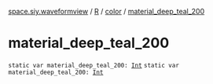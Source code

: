 [space.siy.waveformview](../../index.md) / [R](../index.md) / [color](index.md) / [material_deep_teal_200](./material_deep_teal_200.md)

# material_deep_teal_200

`static var material_deep_teal_200: `[`Int`](https://kotlinlang.org/api/latest/jvm/stdlib/kotlin/-int/index.html)
`static var material_deep_teal_200: `[`Int`](https://kotlinlang.org/api/latest/jvm/stdlib/kotlin/-int/index.html)